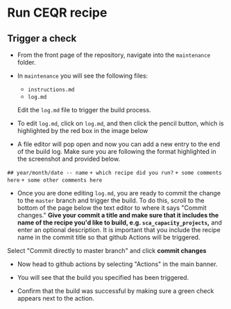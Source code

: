 # Run CEQR recipe

## Trigger a check
+ From the front page of the repository, navigate into the `maintenance` folder.

+ In `maintenance` you will see the following files: 
    + `instructions.md`
    + `log.md`
    
    Edit the `log.md` file to trigger the build process.

+ To edit `log.md`, click on `log.md`, and then click the pencil button, which is highlighted by the red box in the image below

+ A file editor will pop open and now you can add a new entry to the end of the build log. Make sure you are following the format highlighted in the screenshot and provided below.

`## year/month/date -- name`
`+ which recipe did you run?`
`+ some comments here`
`+ some other comments here`

+ Once you are done editing `log.md`, you are ready to commit the change to the `master` branch and trigger the build. To do this, scroll to the bottom of the page below the text editor to where it says "Commit changes."  **Give your commit a title and make sure that it includes the name of the recipe you'd like to build, e.g. `sca_capacity_projects`,** and enter an optional description. It is important that you include the recipe name in the commit title so that github Actions will be triggered.


Select "Commit directly to master branch" and click __commit changes__

+ Now head to github actions by selecting "Actions" in the main banner.

+ You will see that the build you specified has been triggered.

+ Confirm that the build was successful by making sure a green check appears next to the action.
